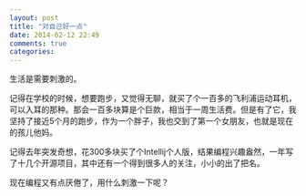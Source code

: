 ```yaml
---
layout: post
title: "对自己好一点"
date: 2014-02-12 22:49
comments: true
categories: 
---
```

生活是需要刺激的。

记得在学校的时候，想要跑步，又觉得无聊，就买了个一百多的飞利浦运动耳机，可以入耳的那种。那会一百多块算是个巨款，相当于一周生活费。但是有了它，我坚持了接近5个月的跑步，作为一个胖子，我也交到了第一个女朋友，也就是现在的孩儿他妈。

记得去年突发奇想，花300多块买了个Intellij个人版，结果编程兴趣盎然，一年写了十几个开源项目，其中还有一个得到很多人的关注，小小的出了把名。

现在编程又有点厌倦了，用什么刺激一下呢？